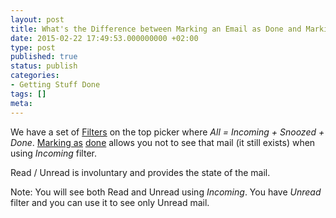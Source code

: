 ```yaml
---
layout: post
title: What's the Difference between Marking an Email as Done and Marking as Read?
date: 2015-02-22 17:49:53.000000000 +02:00
type: post
published: true
status: publish
categories:
- Getting Stuff Done
tags: []
meta:
---
```


We have a set of [Filters](/top-bar-left-triangle-menu/) on the top picker where *All = Incoming + Snoozed + Done*.
[Marking as](/mark-an-email-as-done/) [done](/mark-an-email-as-done/) allows you not to see that mail (it still exists) when using *Incoming* filter.

Read / Unread is involuntary and provides the state of the mail.

Note: You will see both Read and Unread using *Incoming*. You have *Unread* filter and you can use it to see only Unread mail.